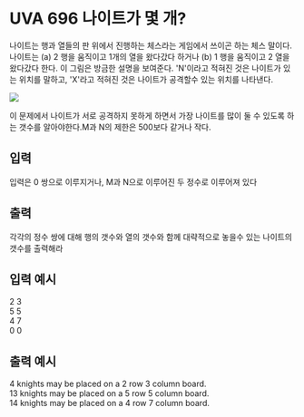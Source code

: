 # UVA 696 나이트가 몇 개?

나이트는 행과 열들의 판 위에서 진행하는 체스라는 게임에서 쓰이곤 하는 체스 말이다. 나이트는 (a) 2 행을 움직이고 1개의 열을 왔다갔다 하거나 (b) 1 행을 움직이고 2 열을 왔다갔다 한다. 이 그림은 방금한 설명을 보여준다. 'N'이라고 적혀진 것은 나이트가 있는 위치를 말하고, 'X'라고 적혀진 것은 나이트가 공격할수 있는 위치를 나타낸다.

![](https://image.ibb.co/i5C6Kz/image.png)

이 문제에서 나이트가 서로 공격하지 못하게 하면서 가장 나이트를 많이 둘 수 있도록 하는 갯수를 알아야한다.M과 N의 제한은 500보다 같거나 작다.

## 입력

입력은 0 쌍으로 이루지거나, M과 N으로 이루어진 두 정수로 이루어져 있다

## 출력

각각의 정수 쌍에 대해 행의 갯수와 열의 갯수와 함께 대략적으로 놓을수 있는 나이트의 갯수를 출력해라

## 입력 예시

2 3  
5 5  
4 7  
0 0

## 출력 예시

4 knights may be placed on a 2 row 3 column board.  
13 knights may be placed on a 5 row 5 column board.  
14 knights may be placed on a 4 row 7 column board.
